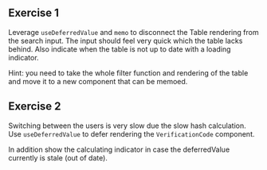 ## Exercise 1

Leverage `useDeferredValue` and `memo` to disconnect the Table rendering from the search input. The input should feel very quick which the table lacks behind. Also indicate when the table is not up to date with a loading indicator.

Hint: you need to take the whole filter function and rendering of the table and move it to a new component that can be memoed.

## Exercise 2

Switching between the users is very slow due the slow hash calculation. Use `useDeferredValue` to defer rendering the `VerificationCode` component.

In addition show the calculating indicator in case the deferredValue currently is stale (out of date).
